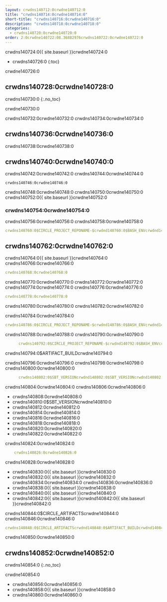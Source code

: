 ```yaml
---
layout: crwdns140712:0crwdne140712:0
title: "crwdns140714:0crwdne140714:0"
short-title: "crwdns140716:0crwdne140716:0"
description: "crwdns140718:0crwdne140718:0"
categories:
  - crwdns140720:0crwdne140720:0
order: 2:0crwdne140722:08.36882976crwdns140722:0crwdne140722:0
---
```

crwdns140724:0{{ site.baseurl }}crwdne140724:0

- crwdns140726:0
{:toc}

crwdne140726:0

## crwdns140728:0crwdne140728:0

crwdns140730:0
{:.no_toc}

crwdne140730:0

crwdns140732:0crwdne140732:0 crwdns140734:0crwdne140734:0

## crwdns140736:0crwdne140736:0

crwdns140738:0crwdne140738:0

## crwdns140740:0crwdne140740:0

crwdns140742:0crwdne140742:0 crwdns140744:0crwdne140744:0

    crwdns140746:0crwdne140746:0
    

crwdns140748:0crwdne140748:0 crwdns140750:0crwdne140750:0 crwdns140752:0{{ site.baseurl }}crwdne140752:0

### crwdns140754:0crwdne140754:0

crwdns140756:0crwdne140756:0 crwdns140758:0crwdne140758:0

```yaml
crwdns140760:0$CIRCLE_PROJECT_REPONAME-$crwdnd140760:0$BASH_ENVcrwdnd140760:0$SBT_VERSIONcrwdnd140760:0$SBT_VERSIONcrwdnd140760:0$SBT_VERSIONcrwdnd140760:0$SBT_VERSIONcrwdnd140760:0$CIRCLE_ARTIFACTScrwdnd140760:0$ARTIFACT_BUILDcrwdnd140760:0$CIRCLE_ARTIFACTScrwdnd140760:0$ARTIFACT_BUILDcrwdnd140760:0$CIRCLE_SHA1crwdne140760:0
```

## crwdns140762:0crwdne140762:0

crwdns140764:0{{ site.baseurl }}crwdne140764:0 crwdns140766:0crwdne140766:0

```yaml
crwdns140768:0crwdne140768:0
```

crwdns140770:0crwdne140770:0 crwdns140772:0crwdne140772:0 crwdns140774:0crwdne140774:0 crwdns140776:0crwdne140776:0

```yaml
crwdns140778:0crwdne140778:0
```

crwdns140780:0crwdne140780:0 crwdns140782:0crwdne140782:0

crwdns140784:0crwdne140784:0

```yaml
crwdns140786:0$CIRCLE_PROJECT_REPONAME-$crwdnd140786:0$BASH_ENVcrwdnd140786:0$SBT_VERSIONcrwdnd140786:0$SBT_VERSIONcrwdnd140786:0$SBT_VERSIONcrwdnd140786:0$SBT_VERSIONcrwdne140786:0
```

crwdns140788:0crwdne140788:0 crwdns140790:0crwdne140790:0

```yaml
      crwdns140792:0$CIRCLE_PROJECT_REPONAME-$crwdnd140792:0$BASH_ENVcrwdne140792:0
```

crwdns140794:0$ARTIFACT_BUILDcrwdne140794:0

crwdns140796:0crwdne140796:0 crwdns140798:0crwdne140798:0 crwdns140800:0crwdne140800:0

```yaml
      crwdns140802:0$SBT_VERSIONcrwdnd140802:0$SBT_VERSIONcrwdnd140802:0$SBT_VERSIONcrwdnd140802:0$SBT_VERSIONcrwdne140802:0
```

crwdns140804:0crwdne140804:0 crwdns140806:0crwdne140806:0

- crwdns140808:0crwdne140808:0
- crwdns140810:0$SBT_VERSIONcrwdne140810:0
- crwdns140812:0crwdne140812:0
- crwdns140814:0crwdne140814:0
- crwdns140816:0crwdne140816:0
- crwdns140818:0crwdne140818:0
- crwdns140820:0crwdne140820:0
- crwdns140822:0crwdne140822:0

crwdns140824:0crwdne140824:0

```yaml
    crwdns140826:0crwdne140826:0
```

crwdns140828:0crwdne140828:0

- crwdns140830:0{{ site.baseurl }}crwdne140830:0 
- crwdns140832:0{{ site.baseurl }}crwdne140832:0 crwdns140834:0crwdne140834:0 crwdns140836:0crwdne140836:0
- crwdns140838:0{{ site.baseurl }}crwdne140838:0
- crwdns140840:0{{ site.baseurl }}crwdne140840:0
- crwdns140842:0{{ site.baseurl }}crwdnd140842:0{{ site.baseurl }}crwdne140842:0

crwdns140844:0$CIRCLE_ARTIFACTScrwdne140844:0 crwdns140846:0crwdne140846:0

```yaml
crwdns140848:0$CIRCLE_ARTIFACTScrwdnd140848:0$ARTIFACT_BUILDcrwdnd140848:0$CIRCLE_ARTIFACTScrwdnd140848:0$ARTIFACT_BUILDcrwdnd140848:0$CIRCLE_SHA1crwdne140848:0
```

crwdns140850:0crwdne140850:0

## crwdns140852:0crwdne140852:0

crwdns140854:0 
{:.no_toc}

crwdne140854:0

- crwdns140856:0crwdne140856:0
- crwdns140858:0{{ site.baseurl }}crwdne140858:0
- crwdns140860:0crwdne140860:0
